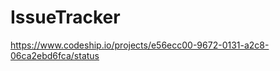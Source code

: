 IssueTracker
============

https://www.codeship.io/projects/e56ecc00-9672-0131-a2c8-06ca2ebd6fca/status